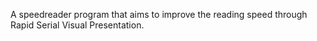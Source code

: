 A speedreader program that aims to improve the reading speed through Rapid Serial Visual Presentation.

